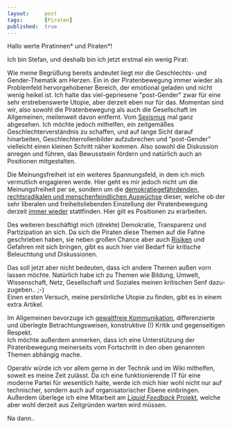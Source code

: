 ```yaml
---
layout: 	post
tags: 		[Piraten]
published: 	true
---
```


Hallo werte Piratinnen* und Piraten*!

Ich bin Stefan, und deshalb bin ich jetzt erstmal ein wenig Pirat:

Wie meine Begrüßung bereits andeutet liegt mir die Geschlechts- und Gender-Thematik am Herzen. Ein in der Piratenbewegung immer wieder als Problemfeld hervorgehobener Bereich, der emotional geladen und nicht wenig heikel ist. Ich halte das viel-gepriesene "post-Gender" zwar für eine sehr erstrebenswerte Utopie, aber derzeit eben nur für das. Momentan sind wir, also sowohl die Piratenbewegung als auch die Gesellschaft im Allgemeinen, meilenweit davon entfernt. Vom <a href="http://einzelfaelle.tumblr.com/">Sexismus</a> mal ganz abgesehen. Ich möchte jedoch mithelfen, ein zeitgemäßes Geschlechterverständnis zu schaffen, und auf lange Sicht darauf hinarbeiten, Geschlechterrollenbilder aufzubrechen und "post-Gender" vielleicht einen kleinen Schritt näher kommen. Also sowohl die Diskussion anregen und führen, das Bewusstsein fördern und natürlich auch an Positionen mitgestalten. 

Die Meinungsfreiheit ist ein weiteres Spannungsfeld, in dem ich mich vermutlich engagieren werde. Hier geht es mir jedoch nicht um die Meinungsfreiheit per se, sondern um die <a href="http://forum.piratenpartei-sbg.at/viewtopic.php?f=14&amp;t=541">demokratiegefährdenden, rechtsradikalen und menschenfeindlichen Auswüchse</a> dieser, welche ob der sehr liberalen und freiheitsliebenden Einstellung der Piratenbewegung derzeit <a href="http://einzelfaelle.tumblr.com/">immer wieder</a> stattfinden. Hier gilt es Positionen zu erarbeiten.

Des weiteren beschäftigt mich (direkte) Demokratie, Transparenz und Partizipation an sich. Da sich die Piraten diese Themen auf die Fahne geschrieben haben, sie neben großen Chance aber auch <a href="http://de.wikipedia.org/wiki/Ehernes_Gesetz_der_Oligarchie">Risiken</a> und Gefahren mit sich bringen, gibt es auch hier viel Bedarf für kritische Beleuchtung und Diskussionen.

Das soll jetzt aber nicht bedeuten, dass ich andere Themen außen vorn lassen möchte. Natürlich habe ich zu Themen wie Bildung, Umwelt, Wissenschaft, Netz, Gesellschaft und Soziales meinen kritischen Senf dazu-zugeben.. ;-)  
Einen ersten Versuch, meine persönliche Utopie zu finden, gibt es in einem extra Artikel.

Im Allgemeinen bevorzuge ich <a href="http://de.wikipedia.org/wiki/Gewaltfreie_Kommunikation">gewaltfreie Kommunikation</a>, differenzierte und überlegte Betrachtungsweisen, konstruktive (!) Kritik und gegenseitigen Respekt.  
Ich möchte außerdem anmerken, dass ich eine Unterstützung der Piratenbewegung meinerseits vom Fortschritt in den oben genannten Themen abhängig mache.

Operativ würde ich vor allem gerne in der Technik und im Wiki mithelfen, soweit es meine Zeit zulässt. Da ich eine funktionierende IT für eine moderne Partei für wesentlich halte, werde ich mich hier wohl nicht nur auf technischer, sondern auch auf organisatorischer Ebene einbringen. Außerdem überlege ich eine Mitarbeit am <a href="http://liquidfeedback.org/mission/mission-de/"><i>Liquid Feedback</i> Projekt</a>, welche aber wohl derzeit aus Zeitgründen warten wird müssen.

Na dann..